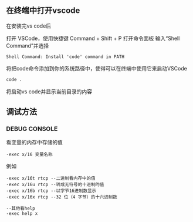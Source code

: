 ## 在终端中打开vscode
在安装完vs code后

打开 VSCode，使用快捷键 Command + Shift + P 打开命令面板
输入“Shell Command”并选择 
```
Shell Command: Install 'code' command in PATH
```
将把code命令添加到你的系统路径中，使得可以在终端中使用它来启动VSCode
```bash
code .   
```
将启动vs code并显示当前目录的内容

## 调试方法

### DEBUG CONSOLE
看变量的内存中存储的值
```
-exec x/16 变量名称
```
例如
```
-exec x/16t rtcp --二进制看内存中的值
-exec x/16u rtcp --转成无符号的十进制的值
-exec x/16b rtcp --以字节16进制数显示
-exec x/16x rtcp --32 位（4 字节）的十六进制数

--其他看help
-exec help x
```